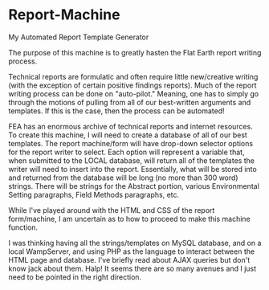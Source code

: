 # Report-Machine
My Automated Report Template Generator 

The purpose of this machine is to greatly hasten the Flat Earth report writing process.  


Technical reports are formulatic and often require little new/creative writing (with the exception of certain positive findings reports). Much of the report writing process can be done on "auto-pilot." Meaning, one has to simply go through the motions of pulling from all of our best-written arguments and templates. If this is the case, then the process can be automated!


FEA has an enormous archive of technical reports and internet resources. To create this machine, I will need to create a database of all of our best templates. The report machine/form will have drop-down selector options for the report writer to select. Each option will represent a variable that, when submitted to the LOCAL database, will return all of the templates the writer will need to insert into the report. Essentially, what will be stored into and returned from the database will be long (no more than 300 word) strings. There will be strings for the Abstract portion, various Environmental Setting paragraphs, Field Methods paragraphs, etc.


While I've played around with the HTML and CSS of the report form/machine, I am uncertain as to how to proceed to make this machine function.


I was thinking having all the strings/templates on MySQL database, and on a local WampServer, and using PHP as the language to interact between the HTML page and database. I've briefly read about AJAX queries but don't know jack about them. Halp! It seems there are so many avenues and I just need to be pointed in the right direction.

